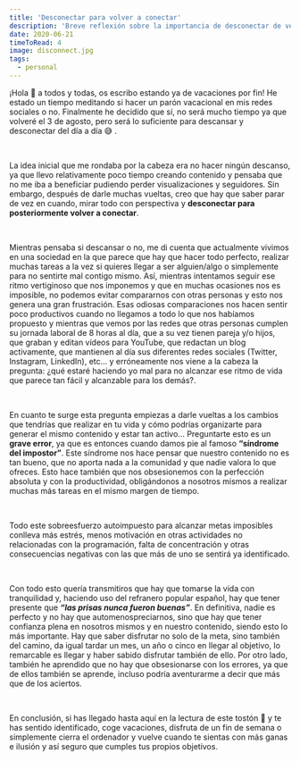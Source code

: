 ```yaml
---
title: 'Desconectar para volver a conectar'
description: 'Breve reflexión sobre la importancia de desconectar de vez en cuando'
date: 2020-06-21
timeToRead: 4
image: disconnect.jpg
tags:
  - personal
---
```


¡Hola 👋 a todos y todas, os escribo estando ya de vacaciones por fin! He estado un tiempo meditando si hacer un parón vacacional en mis redes sociales o no. Finalmente he decidido que sí, no será mucho tiempo ya que volveré el 3 de agosto, pero será lo suficiente para descansar y desconectar del día a día 😅 .

<br />

La idea inicial que me rondaba por la cabeza era no hacer ningún descanso, ya que llevo relativamente poco tiempo creando contenido y pensaba que no me iba a beneficiar pudiendo perder visualizaciones y seguidores. Sin embargo, después de darle muchas vueltas, creo que hay que saber parar de vez en cuando, mirar todo con perspectiva y <b>desconectar para posteriormente volver a conectar</b>.

<br />

Mientras pensaba si descansar o no, me di cuenta que actualmente vivimos en una sociedad en la que parece que hay que hacer todo perfecto, realizar muchas tareas a la vez si quieres llegar a ser alguien/algo o simplemente para no sentirte mal contigo mismo. Así, mientras intentamos seguir ese ritmo vertiginoso que nos imponemos y que en muchas ocasiones nos es imposible, no podemos evitar compararnos con otras personas y esto nos genera una gran frustración. Esas odiosas comparaciones nos hacen sentir poco productivos cuando no llegamos a todo lo que nos habíamos propuesto y mientras que vemos por las redes que otras personas cumplen su jornada laboral de 8 horas al día, que a su vez tienen pareja y/o hijos, que graban y editan vídeos para YouTube, que redactan un blog activamente, que mantienen al día sus diferentes redes sociales (Twitter, Instagram, LinkedIn), etc... y erróneamente nos viene a la cabeza la pregunta: ¿qué estaré haciendo yo mal para no alcanzar ese ritmo de vida que parece tan fácil y alcanzable para los demás?.

<br />

En cuanto te surge esta pregunta empiezas a darle vueltas a los cambios que tendrías que realizar en tu vida y cómo podrías organizarte para generar el mismo contenido y estar tan activo... Preguntarte esto es un <b>grave error</b>, ya que es entonces cuando damos pie al famoso <b>“síndrome del impostor”</b>. Este síndrome nos hace pensar que nuestro contenido no es tan bueno, que no aporta nada a la comunidad y que nadie valora lo que ofreces. Esto hace también que nos obsesionemos con la perfección absoluta y con la productividad, obligándonos a nosotros mismos a realizar muchas más tareas en el mismo margen de tiempo.

<br />

Todo este sobreesfuerzo autoimpuesto para alcanzar metas imposibles conlleva más estrés, menos motivación en otras actividades no relacionadas con la programación, falta de concentración y otras consecuencias negativas con las que más de uno se sentirá ya identificado.

<br />

Con todo esto quería transmitiros que hay que tomarse la vida con tranquilidad y, haciendo uso del refranero popular español, hay que tener presente que <i><b>“las prisas nunca fueron buenas”</b></i>. En definitiva, nadie es perfecto y no hay que automenospreciarnos, sino que hay que tener confianza plena en nosotros mismos y en nuestro contenido, siendo esto lo más importante. Hay que saber disfrutar no solo de la meta, sino también del camino, da igual tardar un mes, un año o cinco en llegar al objetivo, lo remarcable es llegar y haber sabido disfrutar también de ello. Por otro lado, también he aprendido que no hay que obsesionarse con los errores, ya que de ellos también se aprende, incluso podría aventurarme a decir que más que de los aciertos.

<br />

En conclusión, si has llegado hasta aquí en la lectura de este tostón 👏 y te has sentido identificado, coge vacaciones, disfruta de un fin de semana o simplemente cierra el ordenador y vuelve cuando te sientas con más ganas e ilusión y así seguro que cumples tus propios objetivos.
